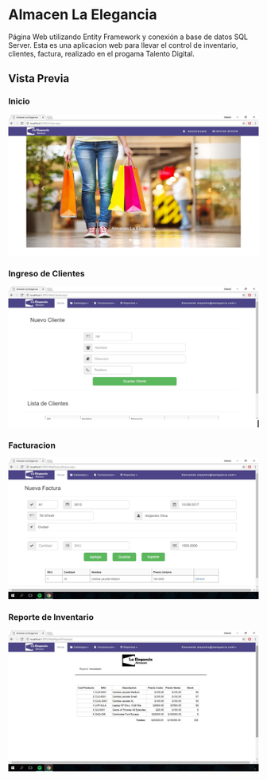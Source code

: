 # Almacen La Elegancia
Página Web utilizando Entity Framework y conexión a base de datos SQL Server.
Esta es una aplicacion web para llevar el control de inventario, clientes, factura, realizado en el progama Talento Digital.

## Vista Previa
### Inicio
![solarized vim](https://github.com/alejandrokf21/Web-Page-Almacen/blob/master/Images/Img1.jpg)

### Ingreso de Clientes
![solarized vim](https://github.com/alejandrokf21/Web-Page-Almacen/blob/master/Images/Img2.jpg)

### Facturacion
![solarized vim](https://github.com/alejandrokf21/Web-Page-Almacen/blob/master/Images/Img3.jpg)

### Reporte de Inventario
![solarized vim](https://github.com/alejandrokf21/Web-Page-Almacen/blob/master/Images/Img4.jpg)
